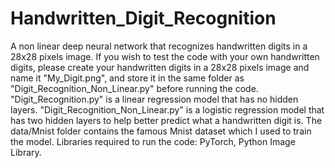 # Handwritten_Digit_Recognition
A non linear deep neural network that recognizes handwritten digits in a 28x28 pixels image. 
If you wish to test the code with your own handwritten digits, please create your handwritten digits in a 28x28 pixels image and name it "My_Digit.png", and store it in the same folder as "Digit_Recognition_Non_Linear.py" before running the code. 
"Digit_Recognition.py" is a linear regression model that has no hidden layers. 
"Digit_Recognition_Non_Linear.py" is a logistic regression model that has two hidden layers to help better predict what a handwritten digit is. 
The data/Mnist folder contains the famous Mnist dataset which I used to train the model. 
Libraries required to run the code: PyTorch, Python Image Library. 
